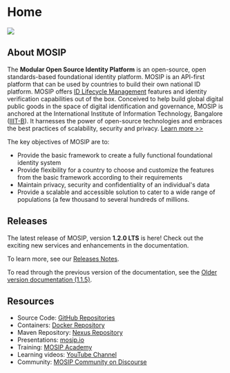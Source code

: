 # Home

![](\_images/mosip-logo.png)

## About MOSIP

The **Modular Open Source Identity Platform** is an open-source, open standards-based foundational identity platform. MOSIP is an API-first platform that can be used by countries to build their own national ID platform. MOSIP offers [ID Lifecycle Management](id-lifecycle-management.md) features and identity verification capabilities out of the box. Conceived to help build global digital public goods in the space of digital identification and governance, MOSIP is anchored at the International Institute of Information Technology, Bangalore ([IIIT-B](https://www.iiitb.ac.in)). It harnesses the power of open-source technologies and embraces the best practices of scalability, security and privacy. [Learn more >>](https://www.mosip.io)

The key objectives of MOSIP are to:

* Provide the basic framework to create a fully functional foundational identity system
* Provide flexibility for a country to choose and customize the features from the basic framework according to their requirements
* Maintain privacy, security and confidentiality of an individual's data
* Provide a scalable and accessible solution to cater to a wide range of populations (a few thousand to several hundreds of millions.

## Releases

The latest release of MOSIP, version **1.2.0 LTS** is here! Check out the exciting new services and enhancements in the documentation.

To learn more, see our [Releases Notes](releases.md).

To read through the previous version of the documentation, see the [Older version documentation (1.1.5)](https://docs.mosip.io/1.1.5).

## Resources

* Source Code: [GitHub Repositories](https://github.com/mosip)
* Containers: [Docker Repository](https://hub.docker.com/u/mosipid)
* Maven Repository: [Nexus Repository](https://oss.sonatype.org/service/local/repositories/snapshots/content/io/mosip/)
* Presentations: [mosip.io](https://www.mosip.io/resources.php)
* Training: [MOSIP Academy](https://academy.mosip.io)
* Learning videos: [YouTube Channel](https://www.youtube.com/channel/UCxvEtyjmc3\_KR45BOKMLJLA)
* Community: [MOSIP Community on Discourse](https://community.mosip.io)
